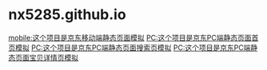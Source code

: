 # nx5285.github.io
<a href="https://nx5285.github.io/jingdongmobile/index.html">mobile:这个项目是京东移动端静态页面模拟</a>
<a href="https://nx5285.github.io/jingdongPC/1index/jingdong.html">PC:这个项目是京东PC端静态页面首页模拟</a>
<a href="https://nx5285.github.io/jingdongPC/1index/jingdong.html">PC:这个项目是京东PC端静态页面搜索页模拟</a>
<a href="https://nx5285.github.io/jingdongPC/1index/jingdong.html">PC:这个项目是京东PC端静态页面宝贝详情页模拟</a>
